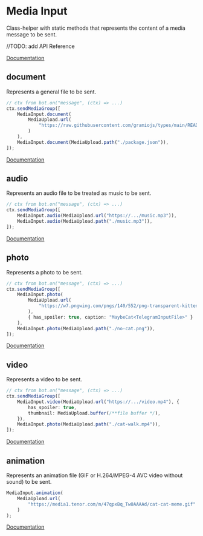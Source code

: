 # Media Input

Class-helper with static methods that represents the content of a media message to be sent.

//TODO: add API Reference

[Documentation](https://core.telegram.org/bots/api/#inputmedia)

## document

Represents a general file to be sent.

```ts
// ctx from bot.on("message", (ctx) => ...)
ctx.sendMediaGroup([
    MediaInput.document(
        MediaUpload.url(
            "https://raw.githubusercontent.com/gramiojs/types/main/README.md"
        )
    ),
    MediaInput.document(MediaUpload.path("./package.json")),
]);
```

[Documentation](https://core.telegram.org/bots/api/#inputmediadocument)

## audio

Represents an audio file to be treated as music to be sent.

```ts
// ctx from bot.on("message", (ctx) => ...)
ctx.sendMediaGroup([
    MediaInput.audio(MediaUpload.url("https://.../music.mp3")),
    MediaInput.audio(MediaUpload.path("./music.mp3")),
]);
```

[Documentation](https://core.telegram.org/bots/api/#inputmediaaudio)

## photo

Represents a photo to be sent.

```ts
// ctx from bot.on("message", (ctx) => ...)
ctx.sendMediaGroup([
    MediaInput.photo(
        MediaUpload.url(
            "https://w7.pngwing.com/pngs/140/552/png-transparent-kitten-if-cats-could-talk-the-meaning-of-meow-pet-sitting-dog-pet-dog-mammal-animals-cat-like-mammal.png"
        ),
        { has_spoiler: true, caption: "MaybeCat<TelegramInputFile>" }
    ),
    MediaInput.photo(MediaUpload.path("./no-cat.png")),
]);
```

[Documentation](https://core.telegram.org/bots/api/#inputmediaphoto)

## video

Represents a video to be sent.

```ts
// ctx from bot.on("message", (ctx) => ...)
ctx.sendMediaGroup([
    MediaInput.video(MediaUpload.url("https://.../video.mp4"), {
        has_spoiler: true,
        thumbnail: MediaUpload.buffer(/**file buffer */),
    }),
    MediaInput.photo(MediaUpload.path("./cat-walk.mp4")),
]);
```

[Documentation](https://core.telegram.org/bots/api/#inputmediavideo)

## animation

Represents an animation file (GIF or H.264/MPEG-4 AVC video without sound) to be sent.

```ts
MediaInput.animation(
    MediaUpload.url(
        "https://media1.tenor.com/m/47qpxBq_Tw0AAAAd/cat-cat-meme.gif"
    )
);
```

[Documentation](https://core.telegram.org/bots/api/#inputmediaanimation)
